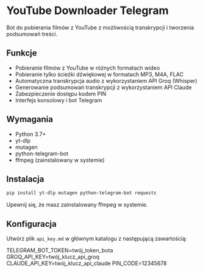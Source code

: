 # YouTube Downloader Telegram

Bot do pobierania filmów z YouTube z możliwością transkrypcji i tworzenia podsumowań treści.

## Funkcje

- Pobieranie filmów z YouTube w różnych formatach wideo
- Pobieranie tylko ścieżki dźwiękowej w formatach MP3, M4A, FLAC
- Automatyczna transkrypcja audio z wykorzystaniem API Groq (Whisper)
- Generowanie podsumowań transkrypcji z wykorzystaniem API Claude
- Zabezpieczenie dostępu kodem PIN
- Interfejs konsolowy i bot Telegram

## Wymagania

- Python 3.7+
- yt-dlp
- mutagen
- python-telegram-bot
- ffmpeg (zainstalowany w systemie)

## Instalacja

```bash
pip install yt-dlp mutagen python-telegram-bot requests
```

Upewnij się, że masz zainstalowany ffmpeg w systemie.

## Konfiguracja

Utwórz plik `api_key.md` w głównym katalogu z następującą zawartością:

TELEGRAM_BOT_TOKEN=twój_token_bota
GROQ_API_KEY=twój_klucz_api_groq
CLAUDE_API_KEY=twój_klucz_api_claude
PIN_CODE=12345678
